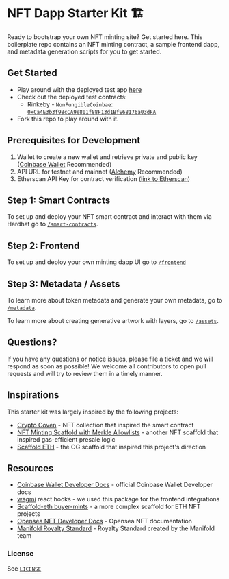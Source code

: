 # NFT Dapp Starter Kit 🏗️

Ready to bootstrap your own NFT minting site? Get started here. This boilerplate repo contains an NFT minting contract, a sample frontend dapp, and metadata generation scripts for you to get started.

## Get Started

- Play around with the deployed test app [here](https://nft-dapp-starter-kit-v2.vercel.app/)
- Check out the deployed test contracts:
  - Rinkeby - `NonFungibleCoinbae`: [`0xCa4E3b3f98cCA9e801f88F13d1BfE68176a03dFA`](https://rinkeby.etherscan.io/address/0xCa4E3b3f98cCA9e801f88F13d1BfE68176a03dFA)
- Fork this repo to play around with it.

## Prerequisites for Development

1. Wallet to create a new wallet and retrieve private and public key ([Coinbase Wallet](https://chrome.google.com/webstore/detail/coinbase-wallet-extension/hnfanknocfeofbddgcijnmhnfnkdnaad?hl=en) Recommended)
2. API URL for testnet and mainnet ([Alchemy](https://dashboard.alchemyapi.io/) Recommended)
3. Etherscan API Key for contract verification ([link to Etherscan](https://etherscan.io/))

## Step 1: Smart Contracts

To set up and deploy your NFT smart contract and interact with them via Hardhat go to [`/smart-contracts`](smart-contracts).

## Step 2: Frontend

To set up and deploy your own minting dapp UI go to [`/frontend`](frontend)

## Step 3: Metadata / Assets

To learn more about token metadata and generate your own metadata, go to [`/metadata`](metadata).

To learn more about creating generative artwork with layers, go to [`/assets`](assets).

## Questions?

If you have any questions or notice issues, please file a ticket and we will respond as soon as possible! We welcome all contributors to open pull requests and will try to review them in a timely manner.

## Inspirations

This starter kit was largely inspired by the following projects:

- [Crypto Coven](https://www.cryptocoven.xyz/) - NFT collection that inspired the smart contract
- [NFT Minting Scaffold with Merkle Allowlists](https://github.com/straightupjac/nft-merkle-allowlist-scaffold) - another NFT scaffold that inspired gas-efficient presale logic
- [Scaffold ETH](https://github.com/scaffold-eth/scaffold-eth) - the OG scaffold that inspired this project's direction

## Resources

- [Coinbase Wallet Developer Docs](https://docs.cloud.coinbase.com/wallet-sdk/docs) - official Coinbase Wallet Developer docs
- [wagmi](https://github.com/tmm/wagmi) react hooks - we used this package for the frontend integrations
- [Scaffold-eth buyer-mints](https://github.com/scaffold-eth/scaffold-eth/tree/buyer-mints-nft) - a more complex scaffold for ETH NFT projects
- [Opensea NFT Developer Docs](https://docs.opensea.io/) - Opensea NFT documentation
- [Manifold Royalty Standard](https://manifoldxyz.substack.com/p/royaltyregistryxyz?s=r) - Royalty Standard created by the Manifold team

### License

See [`LICENSE`](/LICENSE)
